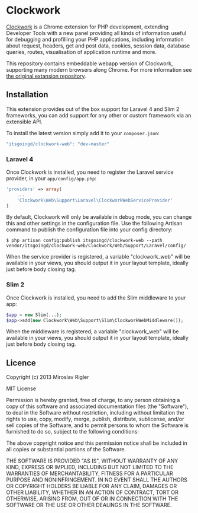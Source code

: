 Clockwork
=========

[Clockwork](http://github.com/itsgoingd/clockwork-chrome) is a Chrome extension for PHP development, extending Developer Tools with a new panel providing all kinds of information useful for debugging and profilling your PHP applications, including information about request, headers, get and post data, cookies, session data, database queries, routes, visualisation of application runtime and more.

This repository contains embeddable webapp version of Clockwork, supporting many modern browsers along Chrome. For more information see [the original extansion repository](http://github.com/itsgoingd/clockwork-chrome).

## Installation

This extension provides out of the box support for Laravel 4 and Slim 2 frameworks, you can add support for any other or custom framework via an extensible API.

To install the latest version simply add it to your `composer.json`:

```javascript
"itsgoingd/clockwork-web": "dev-master"
```

### Laravel 4

Once Clockwork is installed, you need to register the Laravel service provider, in your `app/config/app.php`:

```php
'providers' => array(
	...    
    'Clockwork\Web\Support\Laravel\ClockworkWebServiceProvider'
)
```

By default, Clockwork will only be available in debug mode, you can change this and other settings in the configuration file. Use the following Artisan command to publish the configuration file into your config directory:

```
$ php artisan config:publish itsgoingd/clockwork-web --path vendor/itsgoingd/clockwork-web/Clockwork/Web/Support/Laravel/config/
```

When the service provider is registered, a variable "clockwork_web" will be available in your views, you should output it in your layout template, ideally just before body closing tag.

### Slim 2

Once Clockwork is installed, you need to add the Slim middleware to your app:

```php
$app = new Slim(...);
$app->add(new Clockwork\Web\Support\Slim\ClockworkWebMiddleware());
```

When the middleware is registered, a variable "clockwork_web" will be available in your views, you should output it in your layout template, ideally just before body closing tag.

## Licence

Copyright (c) 2013 Miroslav Rigler

MIT License

Permission is hereby granted, free of charge, to any person obtaining
a copy of this software and associated documentation files (the
"Software"), to deal in the Software without restriction, including
without limitation the rights to use, copy, modify, merge, publish,
distribute, sublicense, and/or sell copies of the Software, and to
permit persons to whom the Software is furnished to do so, subject to
the following conditions:

The above copyright notice and this permission notice shall be
included in all copies or substantial portions of the Software.

THE SOFTWARE IS PROVIDED "AS IS", WITHOUT WARRANTY OF ANY KIND,
EXPRESS OR IMPLIED, INCLUDING BUT NOT LIMITED TO THE WARRANTIES OF
MERCHANTABILITY, FITNESS FOR A PARTICULAR PURPOSE AND
NONINFRINGEMENT. IN NO EVENT SHALL THE AUTHORS OR COPYRIGHT HOLDERS BE
LIABLE FOR ANY CLAIM, DAMAGES OR OTHER LIABILITY, WHETHER IN AN ACTION
OF CONTRACT, TORT OR OTHERWISE, ARISING FROM, OUT OF OR IN CONNECTION
WITH THE SOFTWARE OR THE USE OR OTHER DEALINGS IN THE SOFTWARE.

